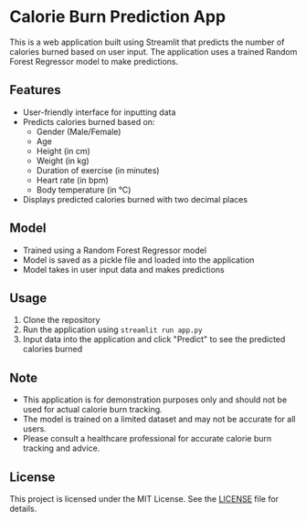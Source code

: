 # Calorie Burn Prediction App

This is a web application built using Streamlit that predicts the number of calories burned based on user input. The application uses a trained Random Forest Regressor model to make predictions.

## Features

* User-friendly interface for inputting data
* Predicts calories burned based on:
	+ Gender (Male/Female)
	+ Age
	+ Height (in cm)
	+ Weight (in kg)
	+ Duration of exercise (in minutes)
	+ Heart rate (in bpm)
	+ Body temperature (in °C)
* Displays predicted calories burned with two decimal places

## Model

* Trained using a Random Forest Regressor model
* Model is saved as a pickle file and loaded into the application
* Model takes in user input data and makes predictions

## Usage

1. Clone the repository
2. Run the application using `streamlit run app.py`
3. Input data into the application and click "Predict" to see the predicted calories burned

## Note

* This application is for demonstration purposes only and should not be used for actual calorie burn tracking.
* The model is trained on a limited dataset and may not be accurate for all users.
* Please consult a healthcare professional for accurate calorie burn tracking and advice.

## License

This project is licensed under the MIT License. See the [LICENSE](LICENSE) file for details.
